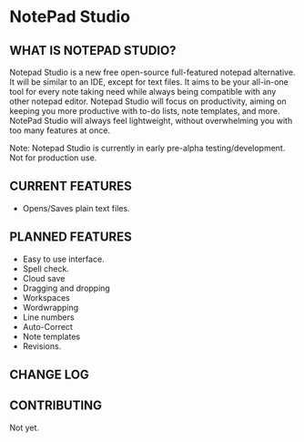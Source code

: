 # NotePad Studio

WHAT IS NOTEPAD STUDIO?
-----------------------

Notepad Studio is a new free open-source full-featured notepad alternative. It will be similar to an IDE, except for text files. It aims to be your all-in-one tool for every note taking need while always being compatible with any other notepad editor. Notepad Studio will focus on productivity, aiming on keeping you more productive with to-do lists, note templates, and more. NotePad Studio will always feel lightweight, without overwhelming you with too many features at once.

Note: Notepad Studio is currently in early pre-alpha testing/development. Not for production use.


CURRENT FEATURES
-----------------

* Opens/Saves plain text files.

PLANNED FEATURES
-----------------

* Easy to use interface.
* Spell check.
* Cloud save
* Dragging and dropping
* Workspaces
* Wordwrapping
* Line numbers
* Auto-Correct
* Note templates
* Revisions.

CHANGE LOG
----------




CONTRIBUTING
------------

Not yet.

